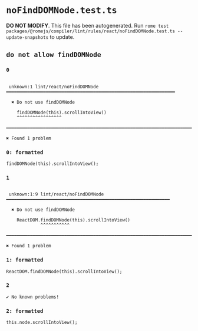 # `noFindDOMNode.test.ts`

**DO NOT MODIFY**. This file has been autogenerated. Run `rome test packages/@romejs/compiler/lint/rules/react/noFindDOMNode.test.ts --update-snapshots` to update.

## `do not allow findDOMNode`

### `0`

```

 unknown:1 lint/react/noFindDOMNode ━━━━━━━━━━━━━━━━━━━━━━━━━━━━━━━━━━━━━━━━━━━━━━━━━━━━━━━━━━━━━━━━

  ✖ Do not use findDOMNode

    findDOMNode(this).scrollIntoView()
    ^^^^^^^^^^^^^^^^^

━━━━━━━━━━━━━━━━━━━━━━━━━━━━━━━━━━━━━━━━━━━━━━━━━━━━━━━━━━━━━━━━━━━━━━━━━━━━━━━━━━━━━━━━━━━━━━━━━━━━

✖ Found 1 problem

```

### `0: formatted`

```
findDOMNode(this).scrollIntoView();

```

### `1`

```

 unknown:1:9 lint/react/noFindDOMNode ━━━━━━━━━━━━━━━━━━━━━━━━━━━━━━━━━━━━━━━━━━━━━━━━━━━━━━━━━━━━━━

  ✖ Do not use findDOMNode

    ReactDOM.findDOMNode(this).scrollIntoView()
             ^^^^^^^^^^^

━━━━━━━━━━━━━━━━━━━━━━━━━━━━━━━━━━━━━━━━━━━━━━━━━━━━━━━━━━━━━━━━━━━━━━━━━━━━━━━━━━━━━━━━━━━━━━━━━━━━

✖ Found 1 problem

```

### `1: formatted`

```
ReactDOM.findDOMNode(this).scrollIntoView();

```

### `2`

```
✔ No known problems!

```

### `2: formatted`

```
this.node.scrollIntoView();

```
